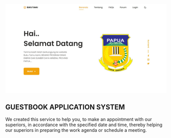 <p align="center"><a href="https://laravel.com" target="_blank"><img src="https://github.com/johan-nasendi/actualization-guestbook-esdm/blob/master/landingpage.jpg" width="800"></a></p>

</p>

## GUESTBOOK APPLICATION SYSTEM

We created this service to help you, to make an appointment with our superiors, in accordance with
the specified date and time, thereby helping our superiors in preparing the work agenda or schedule a meeting.




